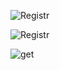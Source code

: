 ![Registr](https://github.com/JuleDemkina/Auth-to-API/assets/153834772/bcc399a0-4da1-4ee1-ab0f-783adccc1122)



![Registr](https://github.com/JuleDemkina/Auth-to-API/assets/153834772/4bf573c1-63de-46ce-9a1f-db50cfab685c)

![get](https://github.com/JuleDemkina/Auth-to-API/assets/153834772/45296b2f-2c3b-40c8-9964-cbad3ebb9b1d)
